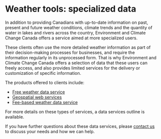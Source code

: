 # Weather tools: specialized data

In addition to providing Canadians with up-to-date information on past, present and future weather conditions, climate trends and the quantity of water in lakes and rivers across the country, Environment and Climate Change Canada offers a service aimed at more specialized users.

These clients often use the more detailed weather information as part of their decision-making processes for businesses, and require the information regularly in its unprocessed form. That is why Environment and Climate Change Canada offers a selection of data that these users can freely access, and also provides limited services for the delivery or customization of specific information.

The products offered to clients include:

* [Free weather data service](https://www.canada.ca/en/environment-climate-change/services/weather-general-tools-resources/weather-tools-specialized-data/free-service.html)
* [Geospatial web services](https://www.canada.ca/en/environment-climate-change/services/weather-general-tools-resources/weather-tools-specialized-data/geospatial-web-services.html)
* [Fee-based weather data service](https://www.canada.ca/en/environment-climate-change/services/weather-general-tools-resources/weather-tools-specialized-data/fee-based-service.html)

For more details on these types of services, a data services outline is available.

If you have further questions about these data services, please [contact us](https://www.weather.gc.ca/mainmenu/contact_us_e.html) to discuss your needs and how we can help.
